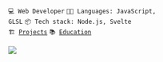 <code>💻 Web Developer</code>
<code>🧑‍💻 Languages: JavaScript, GLSL</code>
<code>📦 Tech stack: Node.js, Svelte</code><br/>
<code>🏗 [Projects](PROJECTS.md)</code>
<code>📚 [Education](EDUCATION.md)</code></br></br>
[![](https://www.codewars.com/users/ax2mx/badges/micro)](https://www.codewars.com/users/ax2mx)
